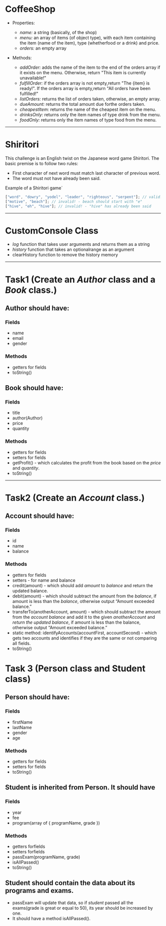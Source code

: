 # CoffeeShop

- Properties:
    - _name:_  a string (basically, of the shop)
    - _menu:_ an array of items (of object type), with each item containing the item (name of the item), type
(whetherfood or a drink) and price.
    - _orders:_ an empty array

- Methods:
    - _addOrder:_ adds the name of the item to the end of the orders array if it exists on the menu. Otherwise,
return "This item is currently unavailable!"
    - _fulfillOrder:_ if the orders array is not empty,return "The {item} is ready!". If the orders array is
empty,return "All orders have been fulfilled!"      
    - _listOrders:_ returns the list of orders taken, otherwise, an
empty array.
    - _dueAmount:_ returns the total amount due forthe orders taken.
    - _cheapestItem:_ returns the name of the cheapest item on the menu.
    - _drinksOnly:_ returns only the item names of type drink from the menu.
    - _foodOnly:_ returns only the item names of type food from the menu.
---

# Shiritori

This challenge is an English twist on the Japanese word game Shiritori. The basic premise is to follow two rules:

- First character of next word must match last character of previous word.
- The word must not have already been said.

Example of a Shiritori game`

```javascript
["word", "dowry", "yodel", "leader", "righteous", "serpent"]; // valid!
["motive", "beach"]; // invalid! - beach should start with "e"
["hive", "eh", "hive"]; // invalid! - "hive" has already been said
```
---
# CustomConsole Class

- _log_ function that takes user arguments and returns them as a string
- _history_ function that takes an optionalrange as an argument
- clearHistory function to remove the history memory

---

# Task1 (Create an _Author_ class and a _Book_ class.)
## Author should have:
### Fields    
- name
- email
- gender

### Methods 
- getters for fields
- toString()

## Book should have:

### Fields    
- title
- author(Author)
- price
- quantity

### Methods 
- getters for fields
- setters for fields
- getProfit() - which calculates the profit from the book based on the _price_ and _quantity_.
- toString()

---

# Task2 (Create an _Account_ class.)

## Account should have:

### Fields    
- id
- name
- balance

### Methods

- getters for fields
- setters - for name and balance
- credit(amount) - which should add _amount_ to _balance_ and return the updated balance.
- debit(amount) - which should subtract the amount from the _balance_, if amount is less than the
_balance_, otherwise output “Amount exceeded balance.”
- transferTo(anotherAccount, amount) - which should subtract the amount from the _account
balance_ and add it to the given _anotherAccount_ and _return the updated balance_, if amount is less
than the balance, otherwise output “Amount exceeded balance.”
- static method: identifyAccounts(accountFirst, accountSecond) - which gets two accounts
and identifies if they are the same or not comparing all fields.
- toString()


# Task 3 (Person class and Student class)

## Person should have:

### Fields
- firstName
- lastName
- gender
- age

### Methods

- getters for fields
- setters  for fields
- toString()

## Student is inherited from Person. It should have

### Fields
- year
- fee
- program(array of { programName, grade })
### Methods
- getters forfields
- setters forfields
- passExam(programName, grade)
- isAllPassed()
- toString()

## Student should contain the data about its programs and exams.

- passExam will update that data, so if _student_ passed all the exams(grade is great or equal to
50), its year should be increased by one.
- It should have a method isAllPassed().